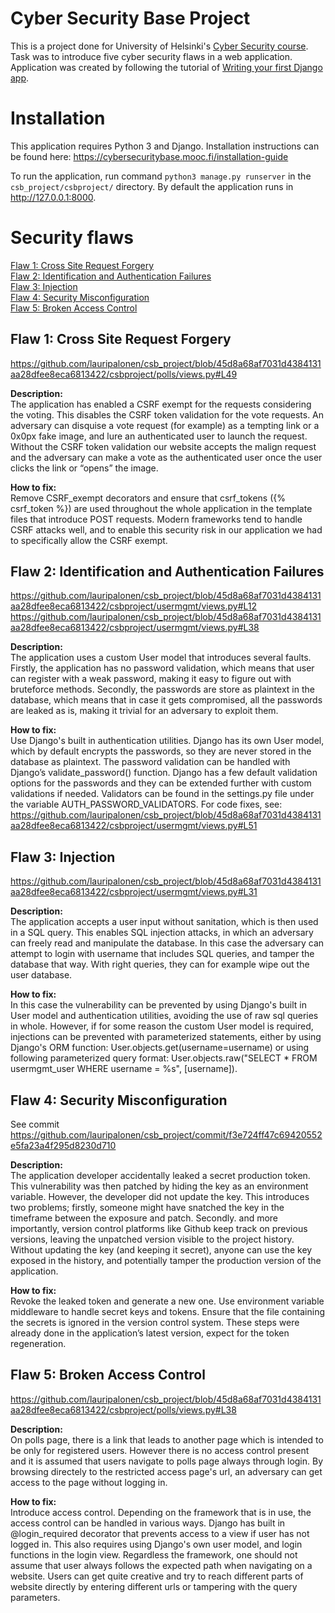 # Cyber Security Base Project
This is a project done for University of Helsinki's [Cyber Security course](https://cybersecuritybase.mooc.fi/). Task was to introduce five cyber security flaws in a web application. Application was created by following the tutorial of [Writing your first Django app](https://docs.djangoproject.com/en/3.1/intro/tutorial01/).

# Installation
This application requires Python 3 and Django. Installation instructions can be found here: https://cybersecuritybase.mooc.fi/installation-guide  

To run the application, run command `python3 manage.py runserver` in the `csb_project/csbproject/` directory. By default the application runs in http://127.0.0.1:8000.

# Security flaws

[Flaw 1: Cross Site Request Forgery](#flaw-1--cross-site-request-forgery)  
[Flaw 2: Identification and Authentication Failures](#flaw-2-identification-and-authentication-failures)  
[Flaw 3: Injection](#flaw-3-injection)  
[Flaw 4: Security Misconfiguration](#flaw-4-security-misconfiguration)  
[Flaw 5: Broken Access Control](#flaw-5-broken-access-control)

## Flaw 1:  Cross Site Request Forgery
https://github.com/lauripalonen/csb_project/blob/45d8a68af7031d4384131aa28dfee8eca6813422/csbproject/polls/views.py#L49
  
  
**Description:**  
The application has enabled a CSRF exempt for the requests considering the voting. This disables the CSRF token validation for the vote requests. An adversary can disquise a vote request (for example) as a tempting link or a 0x0px fake image, and lure an authenticated user to launch the request. Without the CSRF token validation our website accepts the malign request and the adversary can make a vote as the authenticated user once the user clicks the link or “opens” the image.
  
  
**How to fix:**  
Remove CSRF_exempt decorators and ensure that csrf_tokens ({% csrf_token %}) are used throughout the whole application in the template files that introduce POST requests. Modern frameworks tend to handle CSRF attacks well, and to enable this security risk in our application we had to specifically allow the CSRF exempt.
  
## Flaw 2: Identification and Authentication Failures
https://github.com/lauripalonen/csb_project/blob/45d8a68af7031d4384131aa28dfee8eca6813422/csbproject/usermgmt/views.py#L12 
https://github.com/lauripalonen/csb_project/blob/45d8a68af7031d4384131aa28dfee8eca6813422/csbproject/usermgmt/views.py#L38
  
**Description:**  
The application uses a custom User model that introduces several faults. Firstly, the application has no password validation, which means that user can register with a weak password, making it easy to figure out with bruteforce methods. Secondly, the passwords are store as plaintext in the database, which means that in case it gets compromised, all the passwords are leaked as is, making it trivial for an adversary to exploit them.  

**How to fix:**  
 Use Django's built in authentication utilities. Django has its own User model, which by default encrypts the passwords, so they are never stored in the database as plaintext. The password validation can be handled with Django’s validate_password() function. Django has a few default validation options for the passwords and they can be extended further with custom validations if needed. Validators can be found in the settings.py file under the variable AUTH_PASSWORD_VALIDATORS. For code fixes, see:
https://github.com/lauripalonen/csb_project/blob/45d8a68af7031d4384131aa28dfee8eca6813422/csbproject/usermgmt/views.py#L51

## Flaw 3: Injection 
https://github.com/lauripalonen/csb_project/blob/45d8a68af7031d4384131aa28dfee8eca6813422/csbproject/usermgmt/views.py#L31

**Description:**  
 The application accepts a user input without sanitation, which is then used in a SQL query. This enables SQL injection attacks, in which an adversary can freely read and manipulate the database. In this case the adversary can attempt to login with username that includes SQL queries, and tamper the database that way. With right queries, they can for example wipe out the user database.  
 
**How to fix:**  
 In this case the vulnerability can be prevented by using Django's built in User model and authentication utilities, avoiding the use of raw sql queries in whole. However, if for some reason the custom User model is required, injections can be prevented with parameterized statements, either by using Django's ORM function: User.objects.get(username=username) or using following parameterized query format: User.objects.raw("SELECT * FROM usermgmt_user WHERE username = %s", [username]).  
 

## Flaw 4: Security Misconfiguration
See commit https://github.com/lauripalonen/csb_project/commit/f3e724ff47c69420552e5fa23a4f295d8230d710  

**Description:**  
The application developer accidentally leaked a secret production token. This vulnerability was then patched by hiding the key as an environment variable. However, the developer did not update the key. This introduces two problems; firstly, someone might have snatched the key in the timeframe between the exposure and patch. Secondly. and more importantly, version control platforms like Github keep track on previous versions, leaving the unpatched version visible to the project history. Without updating the key (and keeping it secret), anyone can use the key exposed in the history, and potentially tamper the production version of the application.  

  
**How to fix:**  
Revoke the leaked token and generate a new one. Use environment variable middleware to handle secret keys and tokens. Ensure that the file containing the secrets is ignored in the version control system. These steps were already done in the application’s latest version, expect for the token regeneration.  


## Flaw 5: Broken Access Control
https://github.com/lauripalonen/csb_project/blob/45d8a68af7031d4384131aa28dfee8eca6813422/csbproject/polls/views.py#L38  

**Description:**  
On polls page, there is a link that leads to another page which is intended to be only for registered users. However there is no access control present and it is assumed that users navigate to polls page always through login. By browsing directely to the restricted access page's url, an adversary can get access to the page without logging in.  

  
**How to fix:**  
Introduce access control. Depending on the framework that is in use, the access control can be handled in various ways. Django has built in @login_required decorator that prevents access to a view if user has not logged in. This also requires using Django's own user model, and login functions in the login view. Regardless the framework, one should not assume that user always follows the expected path when navigating on a website. Users can get quite creative and try to reach different parts of website directly by entering different urls or tampering with the query parameters.




